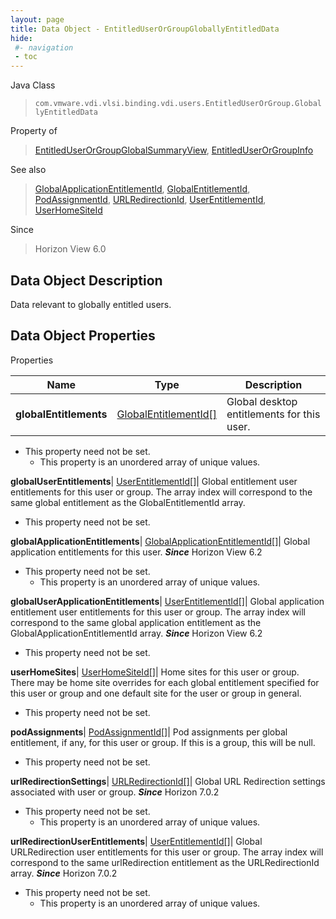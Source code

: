 ```yaml
---
layout: page
title: Data Object - EntitledUserOrGroupGloballyEntitledData
hide:
 #- navigation
 - toc
---
```






Java Class  
> `com.vmware.vdi.vlsi.binding.vdi.users.EntitledUserOrGroup.GloballyEntitledData`

Property of  
> [EntitledUserOrGroupGlobalSummaryView](vdi.users.EntitledUserOrGroup.EntitledUserOrGroupGlobalSummaryView.md#field_detail), [EntitledUserOrGroupInfo](vdi.users.EntitledUserOrGroup.EntitledUserOrGroupInfo.md#field_detail)

See also  
> [GlobalApplicationEntitlementId](vdi.entity.GlobalApplicationEntitlementId.md), [GlobalEntitlementId](vdi.entity.GlobalEntitlementId.md), [PodAssignmentId](vdi.entity.PodAssignmentId.md), [URLRedirectionId](vdi.entity.URLRedirectionId.md), [UserEntitlementId](vdi.entity.UserEntitlementId.md), [UserHomeSiteId](vdi.entity.UserHomeSiteId.md)

Since  
> Horizon View 6.0


## Data Object Description 

Data relevant to globally entitled users. 

## Data Object Properties

Properties

Name |  Type |  Description   
---|---|---  
**globalEntitlements**| [GlobalEntitlementId[]](vdi.entity.GlobalEntitlementId.md)|  Global desktop entitlements for this user.   


* This property need not be set.
  * This property is an unordered array of unique values.

  
**globalUserEntitlements**| [UserEntitlementId[]](vdi.entity.UserEntitlementId.md)|  Global entitlement user entitlements for this user or group. The array index will correspond to the same global entitlement as the GlobalEntitlementId array.   


* This property need not be set.

  
**globalApplicationEntitlements**| [GlobalApplicationEntitlementId[]](vdi.entity.GlobalApplicationEntitlementId.md)|  Global application entitlements for this user.  **_Since_** Horizon View 6.2  


* This property need not be set.
  * This property is an unordered array of unique values.

  
**globalUserApplicationEntitlements**| [UserEntitlementId[]](vdi.entity.UserEntitlementId.md)|  Global application entitlement user entitlements for this user or group. The array index will correspond to the same global application entitlement as the GlobalApplicationEntitlementId array.  **_Since_** Horizon View 6.2  


* This property need not be set.

  
**userHomeSites**| [UserHomeSiteId[]](vdi.entity.UserHomeSiteId.md)|  Home sites for this user or group. There may be home site overrides for each global entitlement specified for this user or group and one default site for the user or group in general.   


* This property need not be set.

  
**podAssignments**| [PodAssignmentId[]](vdi.entity.PodAssignmentId.md)|  Pod assignments per global entitlement, if any, for this user or group. If this is a group, this will be null.   


* This property need not be set.

  
**urlRedirectionSettings**| [URLRedirectionId[]](vdi.entity.URLRedirectionId.md)|  Global URL Redirection settings associated with user or group.  **_Since_** Horizon 7.0.2  


* This property need not be set.
  * This property is an unordered array of unique values.

  
**urlRedirectionUserEntitlements**| [UserEntitlementId[]](vdi.entity.UserEntitlementId.md)|  Global URLRedirection user entitlements for this user or group. The array index will correspond to the same urlRedirection entitlement as the URLRedirectionId array.  **_Since_** Horizon 7.0.2  


* This property need not be set.
  * This property is an unordered array of unique values.

  
  
  
   
  
  
